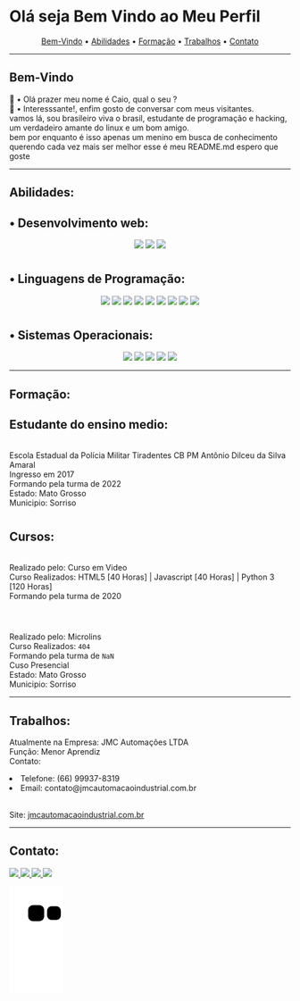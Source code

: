 <h1>Olá seja Bem Vindo ao Meu Perfil</h1>
<p align="center">
<a href="#bem-vindo">Bem-Vindo</a> •
<a href="#abilidades">Abilidades</a> •
<a href="#formação">Formação</a> •
<a href="#trabalhos">Trabalhos</a> •
<a href="#contato">Contato</a>

</p>

<hr>

## Bem-Vindo

<p>👋 • Olá prazer meu nome é Caio, qual o seu ?
<br>👏 • Interesssante!, enfim gosto de conversar com meus visitantes.
<br> vamos lá, sou brasileiro viva o brasil, estudante de programação e hacking, um verdadeiro amante do linux e um bom amigo. <br> 
bem por enquanto é isso apenas um menino em busca de conhecimento querendo cada vez mais ser melhor esse é meu README.md espero que goste
</p>

<hr>

## Abilidades:

<p>

## • Desenvolvimento web:

</p>

<p align="center">
<img src="https://cdn.jsdelivr.net/gh/devicons/devicon/icons/html5/html5-original.svg" style="width:5%;magin:10px;" />
<img src="https://cdn.jsdelivr.net/gh/devicons/devicon/icons/css3/css3-original.svg" style="width:5%;magin:10px;" />
<img src="https://cdn.jsdelivr.net/gh/devicons/devicon/icons/javascript/javascript-original.svg" style="width:5%;magin:10px;" />

#

</p>

<p>

## • Linguagens de Programação:

</p>

<p align="center">
<img src="https://cdn.jsdelivr.net/gh/devicons/devicon/icons/lua/lua-original-wordmark.svg" style="width:5%;magin:10px;" />
<img src="https://cdn.jsdelivr.net/gh/devicons/devicon/icons/python/python-original.svg" style="width:5%;magin:10px;" />
<img src="https://cdn.jsdelivr.net/gh/devicons/devicon/icons/selenium/selenium-original.svg" style="width:5%;magin:10px;" />
<img src="https://cdn.jsdelivr.net/gh/devicons/devicon/icons/react/react-original.svg" style="width:5%;magin:10px;" />
<img src="https://cdn.jsdelivr.net/gh/devicons/devicon/icons/nextjs/nextjs-original.svg" style="width:5%;magin:10px;" />
<img src="https://cdn.jsdelivr.net/gh/devicons/devicon/icons/nodejs/nodejs-original.svg" style="width:5%;magin:10px;" />
<img src="https://cdn.jsdelivr.net/gh/devicons/devicon/icons/yarn/yarn-original.svg" style="width:5%;magin:10px;" />
<img src="https://cdn.jsdelivr.net/gh/devicons/devicon/icons/typescript/typescript-original.svg" style="width:5%;magin:10px;" />
<img src="https://cdn.jsdelivr.net/gh/devicons/devicon/icons/vscode/vscode-original.svg" style="width:5%;magin:10px;" />

#

</p>

<p>

## • Sistemas Operacionais:

</p>

<p align="center">
<img src="https://cdn.jsdelivr.net/gh/devicons/devicon/icons/windows8/windows8-original.svg" style="width:5%;magin:10px;" />
<img src="https://cdn.jsdelivr.net/gh/devicons/devicon/icons/linux/linux-original.svg" style="width:5%;magin:10px;" />
<img src="https://cdn.jsdelivr.net/gh/devicons/devicon/icons/aarch64/aarch64-plain.svg" style="width:5%;magin:10px;" />
<img src="https://cdn.jsdelivr.net/gh/devicons/devicon/icons/debian/debian-original.svg" style="width:5%;magin:10px;" />
<img src="https://cdn.jsdelivr.net/gh/devicons/devicon/icons/ubuntu/ubuntu-plain.svg" style="width:5%;magin:10px;" />

</p>

<hr>

## Formação:

<p>

## Estudante do ensino medio:

<br>Escola Estadual da Polícia Militar Tiradentes CB PM Antônio Dilceu da Silva Amaral
<br>Ingresso em 2017
<br>Formando pela turma de 2022
<br>Estado: Mato Grosso
<br>Municipio: Sorriso

#

</p>
<p>

## Cursos:

<br>Realizado pelo: Curso em Video
<br>Curso Realizados: HTML5 [40 Horas] | Javascript [40 Horas] | Python 3 [120 Horas]
<br>Formando pela turma de 2020

#

<br>Realizado pelo: Microlins
<br>Curso Realizados: `404`
<br>Formando pela turma de `NaN`
<br>Cuso Presencial
<br>Estado: Mato Grosso
<br>Municipio: Sorriso

<hr>

</p>

## Trabalhos:

<p>
Atualmente na Empresa: JMC Automações LTDA
<br>Função: Menor Aprendiz
<br>Contato: 
<li>Telefone: (66) 99937-8319</li>
<li>Email: contato@jmcautomacaoindustrial.com.br</li>

<br>Site: <a href="https://jmcautomacaoindustrial.com.br/">jmcautomacaoindustrial.com.br</a>

<hr>
</p>

## Contato:

<p>

<a href="https://instagram.com/caiodetz" target="_blank">
<img src="https://img.shields.io/badge/-Instagram-%23E4405F?style=for-the-badge&logo=instagram&logoColor=white" target="_blank">
</a>
<a href="https://discordapp.com/users/849876936041299989/" target="_blank">
<img src="https://img.shields.io/badge/Discord-7289DA?style=for-the-badge&logo=discord&logoColor=white" target="_blank">
</a>
<a href = "mailto:caiodetz654@gmail.com">
<img src="https://img.shields.io/badge/-Gmail-%23333?style=for-the-badge&logo=gmail&logoColor=white" target="_blank">
</a>
<a href="https://www.linkedin.com/in/rafaella-ballerini-45875016a" target="_blank">
<img src="https://img.shields.io/badge/-LinkedIn-%230077B5?style=for-the-badge&logo=linkedin&logoColor=white" target="_blank">
</a>
</p>

![Snake animation](https://github.com/rafaballerini/rafaballerini/blob/output/github-contribution-grid-snake.svg)
